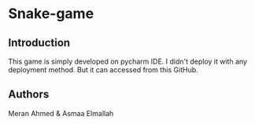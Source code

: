 # Snake-game
## Introduction
This game is simply developed on pycharm IDE. I didn't deploy it with any deployment method. But it can accessed from this GitHub.

## Authors
Meran Ahmed &
Asmaa Elmallah
